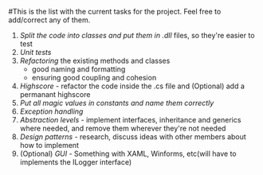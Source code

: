 #This is the list with the current tasks for the project.
Feel free to add/correct any of them.

1. *Split the code into classes and put them in .dll* files, so they're easier to test
2. *Unit tests*
3. *Refactoring* the existing methods and classes
	- good naming and formatting
	- ensuring good coupling and cohesion
4. *Highscore* - refactor the code inside the .cs file and (Optional) add a permanant highscore
5. *Put all magic values in constants and name them correctly*
6. *Exception handling*
7. *Abstraction levels* - implement interfaces, inheritance and generics where needed, and remove them wherever they're not needed
8. *Design patterns* - research, discuss ideas with other members about how to implement
9. (Optional) *GUI* - Something with XAML, Winforms, etc(will have to implements the ILogger interface)

